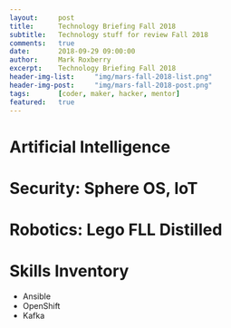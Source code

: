 ```yaml
---
layout:     post
title:      Technology Briefing Fall 2018
subtitle:   Technology stuff for review Fall 2018
comments:   true
date:       2018-09-29 09:00:00
author:     Mark Roxberry
excerpt:    Technology Briefing Fall 2018
header-img-list:     "img/mars-fall-2018-list.png"
header-img-post:     "img/mars-fall-2018-post.png"
tags:       [coder, maker, hacker, mentor]
featured:   true
---
```


# Artificial Intelligence

# Security: Sphere OS, IoT

# Robotics: Lego FLL Distilled

# Skills Inventory

* Ansible
* OpenShift
* Kafka